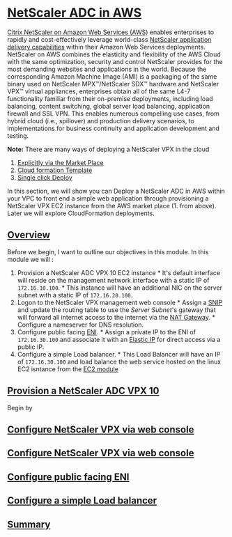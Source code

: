 # [NetScaler ADC in AWS](#Deploy-NS) #

[Citrix NetScaler on Amazon Web Services (AWS)](https://aws.amazon.com/marketplace/search/results?x=0&y=0&searchTerms=Citrix+Netscaler+ADC&page=1&ref_=nav_search_box) enables enterprises to rapidly and cost-effectively leverage world-class [NetScaler application delivery capabilities](https://www.citrix.com/products/netscaler-adc/) within their Amazon Web Services deployments. NetScaler on AWS combines the elasticity and flexibility of the AWS Cloud with the same optimization, security and control NetScaler provides for the most demanding websites and applications in the world. Because the corresponding Amazon Machine Image (AMI) is a packaging of the same binary used on NetScaler MPX™/NetScaler SDX™ hardware and NetScaler VPX™ virtual appliances, enterprises obtain all of the same L4-7 functionality familiar from their on-premise deployments, including load balancing, content switching, global server load balancing, application firewall and SSL VPN. This enables numerous compelling use cases, from hybrid cloud (i.e., spillover) and production delivery scenarios, to implementations for business continuity and application development and testing.

**Note:** There are many ways of deploying a NetScaler VPX in the cloud
  
  1. [Explicitly via the Market Place](https://aws.amazon.com/marketplace/search/results?x=0&y=0&searchTerms=netscaler&page=1&ref_=nav_search_box)
  2. [Cloud formation Template](https://console.aws.amazon.com/cloudformation/designer/home?templateURL=https%3A%2F%2Fs3.amazonaws.com%2Fawsmp-fulfillment-cf-templates-prod%2F63425ded-82f0-4b54-8cdd-6ec8b94bd4f8.01d3948e-aa71-48a7-8253-24fe14fc049b.template&region=us-east-1)
  3. [Single click Deploy](TBD)

In this section, we will show you can Deploy a NetScaler ADC in AWS within your VPC to front end a simple web application through provisioning a NetScaler VPX EC2 instance from the AWS market place (1. from above). Later we will explore CloudFormation deployments. 

##  [Overview](#Deploy-NS-Overview) ##
Before we begin, I want to outline our objectives in this module. In this module we will :
  
  1. Provision a NetScaler ADC VPX 10 EC2 instance
    * It's default interface will reside on the management network interface with a static IP of `172.16.10.100`.
    * This instance will have an additional NIC on the server subnet with a static IP of `172.16.20.100`. 
  2. Logon to the NetScaler VPX management web console
    * Assign a [SNIP](https://docs.citrix.com/en-us/netscaler/11/networking/ip-addressing/configuring-netscaler-owned-ip-addresses/configuring-subnet-ip-addresses-snips.html) and update the routing table to use the *Server Subnet*'s gateway that will forward all internet access to the internet via the [NAT Gateway](../VPC#Server-RT).
    * Configure a nameserver for DNS resolution. 
  3. Configure public facing [ENI](http://docs.aws.amazon.com/AWSEC2/latest/UserGuide/using-eni.html). 
    * Assign a private IP to the ENI of `172.16.30.100` and associate it with an [Elastic IP](http://docs.aws.amazon.com/AWSEC2/latest/UserGuide/elastic-ip-addresses-eip.html) for direct access via a public IP. 
  4. Configure a simple Load balancer. 
    * This Load Balancer will have an IP of `172.16.30.100` and load balance the web service hosted on the linux EC2 isntance from the [EC2 module](../EC2/Ubuntu-EC2#Host-Webservers)

## [Provision a NetScaler ADC VPX 10](#Deploy-NS-Provision) ##

Begin by 

## [Configure NetScaler VPX  via web console](#Deploy-NS-Provision) ##


## [Configure NetScaler VPX via web console](#Deploy-NS-Config) ##


## [Configure public facing ENI](./Deploy-NS#Deploy-NS-Public-ENI) ##


## [Configure a simple Load balancer](./Deploy-NS#Deploy-NS-LoadBalancer) ##

## [Summary](#EC2-Summary) ##

	
 


